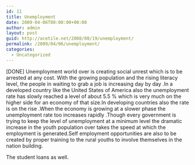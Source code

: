 ```yaml
---
id: 11
title: Unemployment
date: 2009-04-06T00:00:00+00:00
author: admin
layout: post
guid: http://acetile.net/2008/08/19/unemployment/
permalink: /2009/04/06/unemployment/
categories:
  - Uncategorized
---
```

[DONE] Unemployment world over is creating social unrest which is to be arrested at any cost. With the growing population and the rising literacy level, the people in waiting to grab a job is increasing day by day .In a developed country like the United States of America also the unemployment rate has slowly reached a level of about 5.5 % which is very much on the higher side for an economy of that size.In developing countries also the rate is on the rise .When the economy is growing at a slower phase the unemployment rate too increases rapidly .Though every government is trying to keep the level of unemployment at a minimum level the dramatic increase in the youth population over takes the speed at which the employment is generated.Self employment opportunities are also to be created by proper training to the rural youths to involve themselves in the nation building. 

The student loans as well.